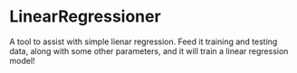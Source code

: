 # LinearRegressioner
A tool to assist with simple lienar regression. Feed it training and testing data, along with some other parameters, and it will train a linear regression model!
